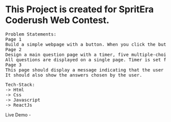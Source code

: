 
<h1>
  This Project is created for SpritEra Coderush Web Contest.
</h1>
  
<pre>
Problem Statements:
Page 1
Build a simple webpage with a button. When you click the button, it should show Page 2.
Page 2
Design a main question page with a timer, five multiple-choice questions, and a submit button. Users can answer the questions. When the timer runs out or the user finishes by clicking the submit button will take them to Page 3.
All questions are displayed on a single page. Timer is set for 5 minutes.
Page 3
This page should display a message indicating that the user has successfully completed the contest, along with the time taken to finish it.
It should also show the answers chosen by the user.
</pre>
<pre>
Tech-Stack:
-> Html
-> Css
-> Javascript
-> ReactJs
</pre>


Live Demo - 
